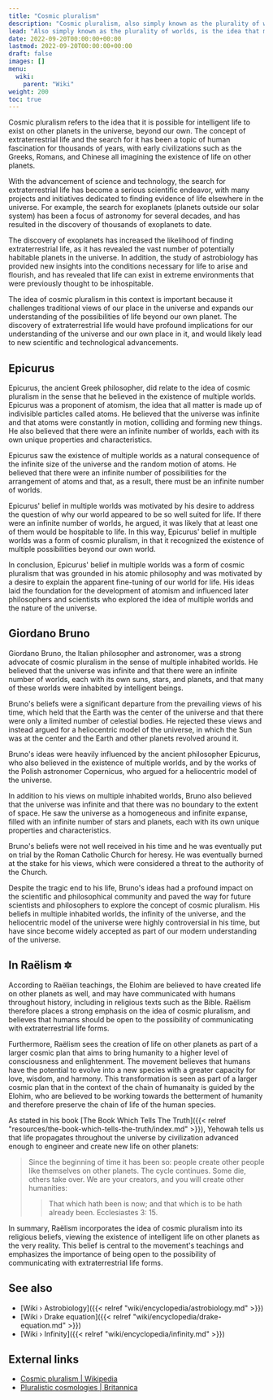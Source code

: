 ```yaml
---
title: "Cosmic pluralism"
description: "Cosmic pluralism, also simply known as the plurality of worlds, is the idea that multiple, yet unknown worlds must exist in addition to Earth where intelligent life must be present. The sheer vastness of space heavily supports this idea."
lead: "Also simply known as the plurality of worlds, is the idea that multiple, yet unknown worlds must exist in addition to Earth where intelligent life must be present. The sheer vastness of space heavily supports this idea."
date: 2022-09-20T00:00:00+00:00
lastmod: 2022-09-20T00:00:00+00:00
draft: false
images: []
menu:
  wiki:
    parent: "Wiki"
weight: 200
toc: true
---
```


Cosmic pluralism refers to the idea that it is possible for intelligent life to exist on other planets in the universe, beyond our own. The concept of extraterrestrial life and the search for it has been a topic of human fascination for thousands of years, with early civilizations such as the Greeks, Romans, and Chinese all imagining the existence of life on other planets.

With the advancement of science and technology, the search for extraterrestrial life has become a serious scientific endeavor, with many projects and initiatives dedicated to finding evidence of life elsewhere in the universe. For example, the search for exoplanets (planets outside our solar system) has been a focus of astronomy for several decades, and has resulted in the discovery of thousands of exoplanets to date.

The discovery of exoplanets has increased the likelihood of finding extraterrestrial life, as it has revealed the vast number of potentially habitable planets in the universe. In addition, the study of astrobiology has provided new insights into the conditions necessary for life to arise and flourish, and has revealed that life can exist in extreme environments that were previously thought to be inhospitable.

The idea of cosmic pluralism in this context is important because it challenges traditional views of our place in the universe and expands our understanding of the possibilities of life beyond our own planet. The discovery of extraterrestrial life would have profound implications for our understanding of the universe and our own place in it, and would likely lead to new scientific and technological advancements.

## Epicurus

Epicurus, the ancient Greek philosopher, did relate to the idea of cosmic pluralism in the sense that he believed in the existence of multiple worlds. Epicurus was a proponent of atomism, the idea that all matter is made up of indivisible particles called atoms. He believed that the universe was infinite and that atoms were constantly in motion, colliding and forming new things. He also believed that there were an infinite number of worlds, each with its own unique properties and characteristics.

Epicurus saw the existence of multiple worlds as a natural consequence of the infinite size of the universe and the random motion of atoms. He believed that there were an infinite number of possibilities for the arrangement of atoms and that, as a result, there must be an infinite number of worlds.

Epicurus' belief in multiple worlds was motivated by his desire to address the question of why our world appeared to be so well suited for life. If there were an infinite number of worlds, he argued, it was likely that at least one of them would be hospitable to life. In this way, Epicurus' belief in multiple worlds was a form of cosmic pluralism, in that it recognized the existence of multiple possibilities beyond our own world.

In conclusion, Epicurus' belief in multiple worlds was a form of cosmic pluralism that was grounded in his atomic philosophy and was motivated by a desire to explain the apparent fine-tuning of our world for life. His ideas laid the foundation for the development of atomism and influenced later philosophers and scientists who explored the idea of multiple worlds and the nature of the universe.

## Giordano Bruno

Giordano Bruno, the Italian philosopher and astronomer, was a strong advocate of cosmic pluralism in the sense of multiple inhabited worlds. He believed that the universe was infinite and that there were an infinite number of worlds, each with its own suns, stars, and planets, and that many of these worlds were inhabited by intelligent beings.

Bruno's beliefs were a significant departure from the prevailing views of his time, which held that the Earth was the center of the universe and that there were only a limited number of celestial bodies. He rejected these views and instead argued for a heliocentric model of the universe, in which the Sun was at the center and the Earth and other planets revolved around it.

Bruno's ideas were heavily influenced by the ancient philosopher Epicurus, who also believed in the existence of multiple worlds, and by the works of the Polish astronomer Copernicus, who argued for a heliocentric model of the universe.

In addition to his views on multiple inhabited worlds, Bruno also believed that the universe was infinite and that there was no boundary to the extent of space. He saw the universe as a homogeneous and infinite expanse, filled with an infinite number of stars and planets, each with its own unique properties and characteristics.

Bruno's beliefs were not well received in his time and he was eventually put on trial by the Roman Catholic Church for heresy. He was eventually burned at the stake for his views, which were considered a threat to the authority of the Church.

Despite the tragic end to his life, Bruno's ideas had a profound impact on the scientific and philosophical community and paved the way for future scientists and philosophers to explore the concept of cosmic pluralism. His beliefs in multiple inhabited worlds, the infinity of the universe, and the heliocentric model of the universe were highly controversial in his time, but have since become widely accepted as part of our modern understanding of the universe.

## In Raëlism 🔯

According to Raëlian teachings, the Elohim are believed to have created life on other planets as well, and may have communicated with humans throughout history, including in religious texts such as the Bible. Raëlism therefore places a strong emphasis on the idea of cosmic pluralism, and believes that humans should be open to the possibility of communicating with extraterrestrial life forms.

Furthermore, Raëlism sees the creation of life on other planets as part of a larger cosmic plan that aims to bring humanity to a higher level of consciousness and enlightenment. The movement believes that humans have the potential to evolve into a new species with a greater capacity for love, wisdom, and harmony. This transformation is seen as part of a larger cosmic plan that in the context of the chain of humanaity is guided by the Elohim, who are believed to be working towards the betterment of humanity and therefore preserve the chain of life of the human species.

As stated in his book [The Book Which Tells The Truth]({{< relref "resources/the-book-which-tells-the-truth/index.md" >}}), Yehowah tells us that life propagates throughout the universe by civilization advanced enough to engineer and create new life on other planets:

> Since the beginning of time it has been so: people create other people like themselves on other planets. The cycle continues. Some die, others take over. We are your creators, and you will create other humanities:
>
>> That which hath been is now; and that which is to be hath already been. Ecclesiastes 3: 15.

In summary, Raëlism incorporates the idea of cosmic pluralism into its religious beliefs, viewing the existence of intelligent life on other planets as the very reality. This belief is central to the movement's teachings and emphasizes the importance of being open to the possibility of communicating with extraterrestrial life forms.

## See also

- [Wiki › Astrobiology]({{< relref "wiki/encyclopedia/astrobiology.md" >}})
- [Wiki › Drake equation]({{< relref "wiki/encyclopedia/drake-equation.md" >}})
- [Wiki › Infinity]({{< relref "wiki/encyclopedia/infinity.md" >}})

## External links

- [Cosmic pluralism | Wikipedia](https://en.wikipedia.org/wiki/Cosmic_pluralism)
- [Pluralistic cosmologies | Britannica](https://www.britannica.com/topic/Western-philosophy/Pluralistic-cosmologies)
